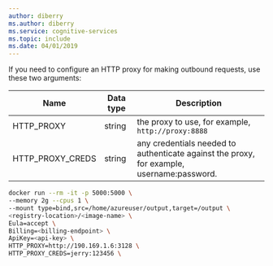 ```yaml
---
author: diberry
ms.author: diberry
ms.service: cognitive-services
ms.topic: include
ms.date: 04/01/2019
---
```


If you need to configure an HTTP proxy for making outbound requests, use these two arguments:

| Name | Data type | Description |
|--|--|--|
|HTTP_PROXY|string|the proxy to use, for example, `http://proxy:8888`|
|HTTP_PROXY_CREDS|string|any credentials needed to authenticate against the proxy, for example, username:password.|

```bash
docker run --rm -it -p 5000:5000 \
--memory 2g --cpus 1 \
--mount type=bind,src=/home/azureuser/output,target=/output \
<registry-location>/<image-name> \
Eula=accept \
Billing=<billing-endpoint> \
ApiKey=<api-key> \
HTTP_PROXY=http://190.169.1.6:3128 \
HTTP_PROXY_CREDS=jerry:123456 \
```
